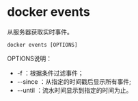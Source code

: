 # docker events

从服务器获取实时事件。

```shell
docker events [OPTIONS]
```

OPTIONS说明：

* -f ：根据条件过滤事件；
* --since ：从指定的时间戳后显示所有事件;
* --until ：流水时间显示到指定的时间为止。
